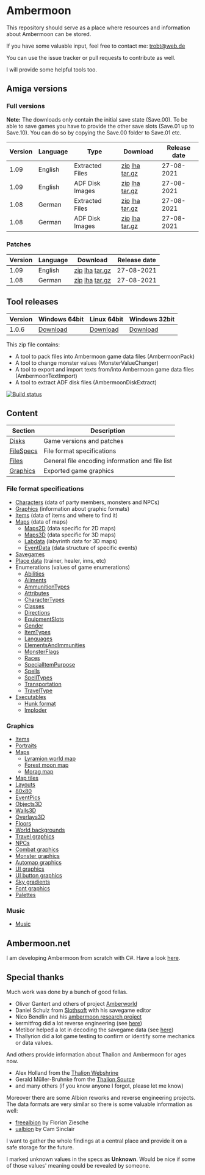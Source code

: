 # Ambermoon

This repository should serve as a place where resources and information about Ambermoon can be stored.

If you have some valuable input, feel free to contact me: trobt@web.de

You can use the issue tracker or pull requests to contribute as well.

I will provide some helpful tools too.

## Amiga versions

### Full versions

**Note:** The downloads only contain the initial save state (Save.00). To be able to save games you have to provide the other save slots (Save.01 up to Save.10).
 You can do so by copying the Save.00 folder to Save.01 etc.

Version | Language | Type | Download | Release date
--- | --- | --- | --- | ---
1.09 | English | Extracted Files | [zip](https://github.com/Pyrdacor/Ambermoon/raw/master/Disks/English/ambermoon_english_1.09_extracted.zip) [lha](https://github.com/Pyrdacor/Ambermoon/raw/master/Disks/English/ambermoon_english_1.09_extracted.lha) [tar.gz](https://github.com/Pyrdacor/Ambermoon/raw/master/Disks/English/ambermoon_english_1.09_extracted.tar.gz) | 27-08-2021
1.09 | English | ADF Disk Images | [zip](https://github.com/Pyrdacor/Ambermoon/raw/master/Disks/English/ambermoon_english_1.09_adf.zip) [lha](https://github.com/Pyrdacor/Ambermoon/raw/master/Disks/English/ambermoon_english_1.09_adf.lha) [tar.gz](https://github.com/Pyrdacor/Ambermoon/raw/master/Disks/English/ambermoon_english_1.09_adf.tar.gz) | 27-08-2021
1.08 | German | Extracted Files | [zip](https://github.com/Pyrdacor/Ambermoon/raw/master/Disks/German/ambermoon_german_1.08_extracted.zip) [lha](https://github.com/Pyrdacor/Ambermoon/raw/master/Disks/German/ambermoon_german_1.08_extracted.lha) [tar.gz](https://github.com/Pyrdacor/Ambermoon/raw/master/Disks/German/ambermoon_german_1.08_extracted.tar.gz) | 27-08-2021
1.08 | German | ADF Disk Images | [zip](https://github.com/Pyrdacor/Ambermoon/raw/master/Disks/German/ambermoon_german_1.08_adf.zip) [lha](https://github.com/Pyrdacor/Ambermoon/raw/master/Disks/German/ambermoon_german_1.08_adf.lha) [tar.gz](https://github.com/Pyrdacor/Ambermoon/raw/master/Disks/German/ambermoon_german_1.08_adf.tar.gz) | 27-08-2021

### Patches

Version | Language | Download | Release date
--- | --- | --- | ---
1.09 | English | [zip](https://github.com/Pyrdacor/Ambermoon/raw/master/Disks/Patches/PyrdacorFixEnglish1.09.zip) [lha](https://github.com/Pyrdacor/Ambermoon/raw/master/Disks/Patches/PyrdacorFixEnglish1.09.lha) [tar.gz](https://github.com/Pyrdacor/Ambermoon/raw/master/Disks/Patches/PyrdacorFixEnglish1.09.tar.gz) | 27-08-2021
1.08 | German | [zip](https://github.com/Pyrdacor/Ambermoon/raw/master/Disks/Patches/PyrdacorFixGerman1.08.zip) [lha](https://github.com/Pyrdacor/Ambermoon/raw/master/Disks/Patches/PyrdacorFixGerman1.08.lha) [tar.gz](https://github.com/Pyrdacor/Ambermoon/raw/master/Disks/Patches/PyrdacorFixGerman1.08.tar.gz) | 27-08-2021


## Tool releases

Version | Windows 64bit | Linux 64bit | Windows 32bit
--- | --- | --- | ---
1.0.6 | [Download](https://github.com/Pyrdacor/Ambermoon/releases/download/v1.0.6/AmbermoonTools-Windows.zip) | [Download](https://github.com/Pyrdacor/Ambermoon/releases/download/v1.0.6/AmbermoonTools-Linux.tar.gz) | [Download](https://github.com/Pyrdacor/Ambermoon/releases/download/v1.0.6/AmbermoonTools-Windows32Bit.zip)

This zip file contains:
- A tool to pack files into Ambermoon game data files (AmbermoonPack)
- A tool to change monster values (MonsterValueChanger)
- A tool to export and import texts from/into Ambermoon game data files (AmbermoonTextImport)
- A tool to extract ADF disk files (AmbermoonDiskExtract)

[![Build status](https://ci.appveyor.com/api/projects/status/dn5n21r8m11an48i/branch/master?svg=true)](https://ci.appveyor.com/project/Pyrdacor/ambermoon/branch/master)



## Content

Section | Description
--- | ---
[Disks](Disks) | Game versions and patches
[FileSpecs](FileSpecs) | File format specifications
[Files](Files) | General file encoding information and file list
[Graphics](Graphics) | Exported game graphics

### File format specifications

- [Characters](FileSpecs/Characters.md) (data of party members, monsters and NPCs)
- [Graphics](FileSpecs/Graphics.md) (information about graphic formats)
- [Items](FileSpecs/Items.md) (data of items and where to find it)
- [Maps](FileSpecs/Maps.md) (data of maps)
  - [Maps2D](FileSpecs/Maps2D.md) (data specific for 2D maps)
  - [Maps3D](FileSpecs/Maps3D.md) (data specific for 3D maps)
  - [Labdata](FileSpecs/Labdata.md) (labyrinth data for 3D maps)
  - [EventData](FileSpecs/EventData.md) (data structure of specific events)
- [Savegames](FileSpecs/Savegame.md)
- [Place data](FileSpecs/PlaceData.md) (trainer, healer, inns, etc)
- Enumerations (values of game enumerations)
  - [Abilities](FileSpecs/Enumerations/Abilities.md)
  - [Ailments](FileSpecs/Enumerations/Ailments.md)
  - [AmmunitionTypes](FileSpecs/Enumerations/AmmunitionTypes.md)
  - [Attributes](FileSpecs/Enumerations/Attributes.md)
  - [CharacterTypes](FileSpecs/Enumerations/CharacterTypes.md)
  - [Classes](FileSpecs/Enumerations/Classes.md)
  - [Directions](FileSpecs/Enumerations/Directions.md)
  - [EquipmentSlots](FileSpecs/Enumerations/EquipmentSlots.md)
  - [Gender](FileSpecs/Enumerations/Gender.md)
  - [ItemTypes](FileSpecs/Enumerations/ItemTypes.md)
  - [Languages](FileSpecs/Enumerations/Languages.md)
  - [ElementsAndImmunities](FileSpecs/Enumerations/ElementsAndImmunities.md)
  - [MonsterFlags](FileSpecs/Enumerations/MonsterFlags.md)
  - [Races](FileSpecs/Enumerations/Races.md)
  - [SpecialItemPurpose](FileSpecs/Enumerations/SpecialItemPurpose.md)
  - [Spells](FileSpecs/Enumerations/Spells.md)
  - [SpellTypes](FileSpecs/Enumerations/SpellTypes.md)
  - [Transportation](FileSpecs/Enumerations/Transportation.md)
  - [TravelType](FileSpecs/Enumerations/TravelType.md)
- [Executables](Files/Executables.md)
  - [Hunk format](Files/Hunks.md)
  - [Imploder](Files/Imploding.md)

### Graphics

- [Items](Graphics/Items)
- [Portraits](Graphics/Portraits)
- [Maps](Graphics/Maps)
  - [Lyramion world map](Graphics/Maps/001.png)
  - [Forest moon map](Graphics/Maps/300.png)
  - [Morag map](Graphics/Maps/513.png)
- [Map tiles](Graphics/Mapicons)
- [Layouts](Graphics/Layouts)
- [80x80](Graphics/80x80)
- [EventPics](Graphics/EventPics)
- [Objects3D](Graphics/Objects3D)
- [Walls3D](Graphics/Walls3D)
- [Overlays3D](Graphics/Overlays3D)
- [Floors](Graphics/Floors)
- [World backgrounds](Graphics/WorldBackgrounds)
- [Travel graphics](Graphics/TravelGfx)
- [NPCs](Graphics/NPCs)
- [Combat graphics](Graphics/CombatGraphics)
- [Monster graphics](Graphics/Monsters)
- [Automap graphics](Graphics/AutomapGfx)
- [UI graphics](Graphics/UIGfx)
- [UI button graphics](Graphics/Buttons)
- [Sky gradients](Graphics/SkyGradients)
- [Font graphics](Graphics/Font)
- [Palettes](Graphics/Palettes.png)

### Music

- [Music](Files/Music.md)


## Ambermoon.net

I am developing Ambermoon from scratch with C#. Have a look [here](https://github.com/Pyrdacor/Ambermoon.net).

## Special thanks

Much work was done by a bunch of good fellas.
- Oliver Gantert and others of project [Amberworld](http://amberworld.sourceforge.net/)
- Daniel Schulz from [Slothsoft](http://slothsoft.net/Ambermoon/) with his savegame editor
- Nico Bendlin and his [ambermoon research project](https://gitlab.com/ambermoon/research)
- kermitfrog did a lot reverse engineering (see [here](https://github.com/Pyrdacor/Ambermoon.net/issues/64))
- Metibor helped a lot in decoding the savegame data (see [here](https://github.com/Pyrdacor/Ambermoon.net/issues/45))
- Thallyrion did a lot game testing to confirm or identify some mechanics or data values.

 And others provide information about Thalion and Ambermoon for ages now.
- Alex Holland from the [Thalion Webshrine](http://thalion.exotica.org.uk/)
- Gerald Müller-Bruhnke from the [Thalion Source](http://home.wtal.de/gmb/index.htm)
- and many others (if you know anyone I forgot, please let me know)

Moreover there are some Albion reworks and reverse engineering projects. The data formats are very similar so there is some valuable information as well:
- [freealbion](https://github.com/freealbion/freealbion) by Florian Ziesche
- [ualbion](https://github.com/csinkers/ualbion) by Cam Sinclair

I want to gather the whole findings at a central place and provide it on a safe storage for the future.

I marked unknown values in the specs as **Unknown**. Would be nice if some of those values' meaning could be revealed by someone.
